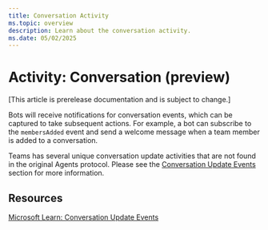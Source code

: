```yaml
---
title: Conversation Activity
ms.topic: overview
description: Learn about the conversation activity.
ms.date: 05/02/2025
---
```


# Activity: Conversation (preview)

[This article is prerelease documentation and is subject to change.]

Bots will receive notifications for conversation events, which can be captured to take subsequent actions. For example, a bot can subscribe to the `membersAdded` event and send a welcome message when a team member is added to a conversation.

Teams has several unique conversation update activities that are not found in the original Agents protocol. Please see the [Conversation Update Events](./conversation-update-events.md) section for more information.

## Resources

[Microsoft Learn: Conversation Update Events](/bots/how-to/conversations/subscribe-to-conversation-events#conversation-update-events)
